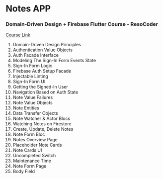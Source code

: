 # Notes APP

### Domain-Driven Design + Firebase Flutter Course - ResoCoder

[Course Link](https://resocoder.com/category/tutorials/flutter/firebase-ddd/)

1. Domain-Driven Design Principles
2. Authentication Value Objects
3. Auth Facade Interface
4. Modeling The Sign-In Form Events State
5. Sign-In Form Logic
6. Firebase Auth Setup Facade
7. Injectable Linting 
8. Sign-In Form UI
9. Getting the Signed-In User 
10. Navigation Based on Auth State 
11. Note Value Failures
12. Note Value Objects
13. Note Entities
14. Data Transfer Objects
15. Note Watcher & Actor Blocs
16. Watching Notes on Firestore
17. Create, Update, Delete Notes
18. Note Form Bloc
19. Notes Overview Page
20. Placeholder Note Cards
21. Note Cards UI
22. Uncompleted Switch
23. Maintenance Time
24. Note Form Page
25. Body Field


